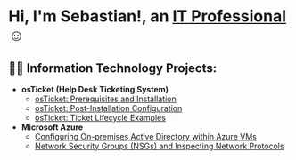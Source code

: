 <h1>Hi, I'm Sebastian!, an <a href="(https://www.linkedin.com/in/sebastian-de-guzman-276502206/)">IT Professional</a>☺</h1>

<h2>👨‍💻 Information Technology Projects:</h2>

- <b>osTicket (Help Desk Ticketing System)</b>
  - [osTicket: Prerequisites and Installation](https://github.com/sebastian-deguzman/osticket-prereqs)
  - [osTicket: Post-Installation Configuration](https://github.com/sebastiandeguzman/post-install-config)
  - [osTicket: Ticket Lifecycle Examples](https://github.com/sebastiandeguzman/ticket-lifecycle)
- <b>Microsoft Azure</b>
  - [Configuring On-premises Active Directory within Azure VMs](https://github.com/sebastiandeguzman/configure-ad)
  - [Network Security Groups (NSGs) and Inspecting Network Protocols](https://github.com/sebastiandeguzman/azure-network-protocols)


